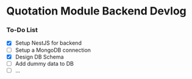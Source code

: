 # Quotation Module Backend Devlog
### To-Do List
- [X]  Setup NestJS for backend
- [ ]  Setup a MongoDB connection
- [X]  Design DB Schema
- [ ]  Add dummy data to DB
- [ ]  <TO BE ADDED>...